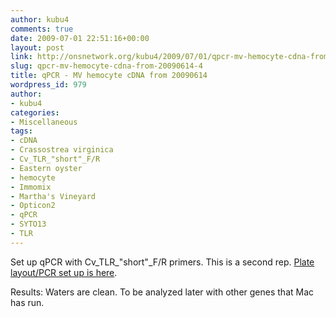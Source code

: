 ```yaml
---
author: kubu4
comments: true
date: 2009-07-01 22:51:16+00:00
layout: post
link: http://onsnetwork.org/kubu4/2009/07/01/qpcr-mv-hemocyte-cdna-from-20090614-4/
slug: qpcr-mv-hemocyte-cdna-from-20090614-4
title: qPCR - MV hemocyte cDNA from 20090614
wordpress_id: 979
author:
- kubu4
categories:
- Miscellaneous
tags:
- cDNA
- Crassostrea virginica
- Cv_TLR_"short"_F/R
- Eastern oyster
- hemocyte
- Immomix
- Martha's Vineyard
- Opticon2
- qPCR
- SYTO13
- TLR
---
```


Set up qPCR with Cv_TLR_"short"_F/R primers. This is a second rep. [Plate layout/PCR set up is here](http://eagle.fish.washington.edu/Arabidopsis/Notebook%20Workup%20Files/20090701-01.jpg).

Results: Waters are clean. To be analyzed later with other genes that Mac has run.
